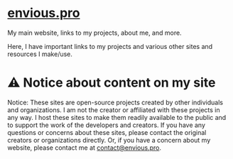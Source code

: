 # [envious.pro](https://envious.pro)
My main website, links to my projects, about me, and more.

Here, I have important links to my projects and various other sites and resources I make/use.


# ⚠ Notice about content on my site
Notice: These sites are open-source projects created by other individuals and organizations. I am not the creator or affiliated with these projects in any way. I host these sites to make them readily available to the public and to support the work of the developers and creators. If you have any questions or concerns about these sites, please contact the original creators or organizations directly. Or, if you have a concern about my website, please contact me at contact@envious.pro.
